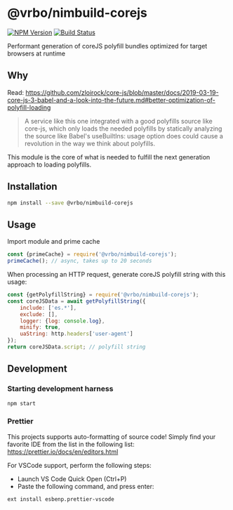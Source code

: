# @vrbo/nimbuild-corejs

[![NPM Version](https://img.shields.io/npm/v/@vrbo/nimbuild-corejs.svg?style=flat-square)](https://www.npmjs.com/package/@vrbo/nimbuild-corejs)
[![Build Status](https://travis-ci.org/expediagroup/nimbuild.svg?branch=master)](https://travis-ci.org/expediagroup/nimbuild)

Performant generation of coreJS polyfill bundles optimized for target browsers at runtime

## Why

Read: https://github.com/zloirock/core-js/blob/master/docs/2019-03-19-core-js-3-babel-and-a-look-into-the-future.md#better-optimization-of-polyfill-loading

> A service like this one integrated with a good polyfills source like core-js, which only loads the needed polyfills by statically analyzing the source like Babel's useBuiltIns: usage option does could cause a revolution in the way we think about polyfills.

This module is the core of what is needed to fulfill the next generation approach to loading polyfills.

## Installation

```bash
npm install --save @vrbo/nimbuild-corejs
```

## Usage

Import module and prime cache

```javascript
const {primeCache} = require('@vrbo/nimbuild-corejs');
primeCache(); // async, takes up to 20 seconds
```

When processing an HTTP request, generate coreJS polyfill string with this usage:

```javascript
const {getPolyfillString} = require('@vrbo/nimbuild-corejs');
const coreJSData = await getPolyfillString({
    include: ['es.*'],
    exclude: [],
    logger: {log: console.log},
    minify: true,
    uaString: http.headers['user-agent']
});
return coreJSData.script; // polyfill string
```

## Development

### Starting development harness

```bash
npm start
```

### Prettier

This projects supports auto-formatting of source code! Simply find your favorite IDE from the list in the following list: https://prettier.io/docs/en/editors.html

For VSCode support, perform the following steps:

-   Launch VS Code Quick Open (Ctrl+P)
-   Paste the following command, and press enter:

```
ext install esbenp.prettier-vscode
```
